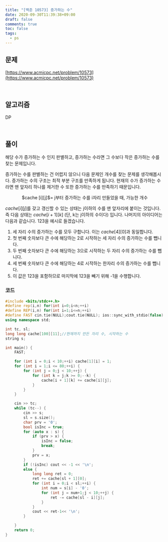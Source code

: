 ```yaml
---
title: "[백준 10573] 증가하는 수"
date: 2020-09-30T11:39:38+09:00
draft: false
comments: true
toc: false
tags:
  - ps
---
```


## 문제

[https://www.acmicpc.net/problem/10573](https://www.acmicpc.net/problem/10573)

<br>

## 알고리즘

DP

<br>

## 풀이

해당 수가 증가하는 수 인지 판별하고, 증가하는 수라면 그 수보다 작은 증가하는 수를 찾는 문제입니다.

증가하는 수를 판별하는 건 어렵지 않으니 다음 문제인 개수를 찾는 문제를 생각해봅시다. 증가하는 수의 구조는 최적 부분 구조를 만족하게 됩니다. 현재의 수가 증가하는 수라면 맨 앞자리 하나를 제거한 수 또한 증가하는 수를 만족하기 때문입니다.

<p align=center>
	$cache [i][j]$= j부터 증가하는 수를 i자리 만들었을 때, 가능한 개수
</p>

$cache [i][j]$를 갖고 갱신할 수 있는 상태는 j이하의 수를 맨 앞자리에 붙이는 것입니다. 즉 다음 상태는 $cache [i+1][k]$ (단, k는 j이하의 수이다) 입니다. 나머지의 아이디어는 다음과 같습니다. 123을 예시로 들겠습니다.

1. 세 자리 수의 증가하는 수를 모두 구합니다. 이는 $cache [4][0]$과 동일합니다.
2. 첫 번째 숫자보다 큰 수에 해당하는 2로 시작하는 세 자리 수의 증가하는 수를 뺍니다.
3. 두 번째 숫자보다 큰 수에 해당하는 3으로 시작하는 두 자리 수의 증가하는 수를 뺍니다.
4. 세 번째 숫자보다 큰 수에 해당하는 4로 시작하는 한자리 수의 증가하는 수를 뺍니다.
5. 이 값은 123을 포함하므로 마지막에 123을 빼기 위해 -1을 수행합니다.

### 코드

```c++
#include <bits/stdc++.h>
#define rep(i,n) for(int i=0;i<n;++i)
#define REP(i,n) for(int i=1;i<=n;++i)
#define FAST cin.tie(NULL);cout.tie(NULL); ios::sync_with_stdio(false)
using namespace std;

int tc, sl;
long long cache[100][11];//현재까지 만든 자리 수, 시작하는 수
string s;

int main() {
    FAST;

    for (int i = 0;i < 10;++i) cache[1][i] = 1;
    for (int i = 1;i <= 80;++i) {
        for (int j = 0;j < 10;++j) {
            for (int k = j;k >= 0;--k) {
                cache[i + 1][k] += cache[i][j];
            }
        }
    }

    cin >> tc;
    while (tc--) {
        cin >> s;
        sl = s.size();
        char prv = '0';
        bool isInc = true;
        for (auto x : s) {
            if (prv > x) {
                isInc = false;
                break;
            }
            prv = x;
        }
        if (!isInc) cout << -1 << '\n';
        else {
            long long ret = 0;
            ret += cache[sl + 1][0];
            for (int i = 0;i < sl;++i) {
                int num = s[i] - '0';
                for (int j = num+1;j < 10;++j) {
                    ret -= cache[sl - i][j];
                }
            }
            cout << ret-1<< '\n';
        }

    }
    return 0;
}
```
